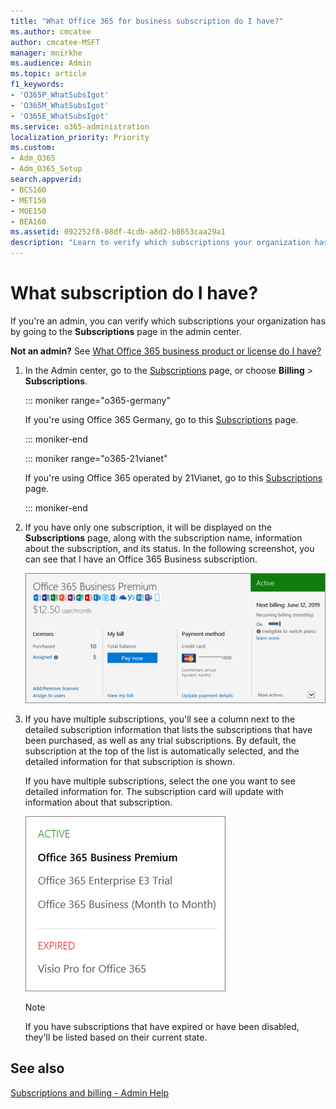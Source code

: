 ```yaml
---
title: "What Office 365 for business subscription do I have?"
ms.author: cmcatee
author: cmcatee-MSFT
manager: mnirkhe
ms.audience: Admin
ms.topic: article
f1_keywords:
- 'O365P_WhatSubsIgot'
- 'O365M_WhatSubsIgot'
- 'O365E_WhatSubsIgot'
ms.service: o365-administration
localization_priority: Priority
ms.custom:
- Adm_O365
- Adm_O365_Setup
search.appverid:
- BCS160
- MET150
- MOE150
- BEA160
ms.assetid: 092252f8-08df-4cdb-a8d2-b8653caa29a1
description: "Learn to verify which subscriptions your organization has by going to the Subscriptions page."
---
```


# What subscription do I have?

If you're an admin, you can verify which subscriptions your organization has by going to the **Subscriptions** page in the admin center. 
  
 **Not an admin?** See [What Office 365 business product or license do I have?](https://support.office.com/article/f8ab5e25-bf3f-4a47-b264-174b1ee925fd.aspx)
  
1. In the Admin center, go to the <a href="https://go.microsoft.com/fwlink/p/?linkid=842054" target="_blank">Subscriptions</a> page, or choose **Billing** \> **Subscriptions**.
    
    ::: moniker range="o365-germany"
   
    If you're using Office 365 Germany, go to this [Subscriptions](https://go.microsoft.com/fwlink/p/?linkid=847745) page. 

    ::: moniker-end

    ::: moniker range="o365-21vianet"
    
    If you're using Office 365 operated by 21Vianet, go to this <a href="https://go.microsoft.com/fwlink/p/?linkid=850626" target="_blank">Subscriptions</a> page. 
    
    ::: moniker-end

2. If you have only one subscription, it will be displayed on the **Subscriptions** page, along with the subscription name, information about the subscription, and its status. In the following screenshot, you can see that I have an Office 365 Business subscription. 
    
    ![The Subscriptions page that shows which subscription you have as well as its status.](../media/4d51dfcc-e9f3-4414-964a-6ef182f49eba.png)
  
3. If you have multiple subscriptions, you'll see a column next to the detailed subscription information that lists the subscriptions that have been purchased, as well as any trial subscriptions. By default, the subscription at the top of the list is automatically selected, and the detailed information for that subscription is shown.
    
    If you have multiple subscriptions, select the one you want to see detailed information for. The subscription card will update with information about that subscription.
    
    ![The Subscriptions page of the Office 365 admin center showing a list of multiple subscriptions grouped by their status.](../media/548ab8e9-bf9c-46d1-8c7c-ef5b631f3faa.png)
  
    > [!NOTE]
    > If you have subscriptions that have expired or have been disabled, they'll be listed based on their current state. 
  
## See also
  
[Subscriptions and billing - Admin Help](../subscriptions-and-billing/subscriptions-and-billing.md)

